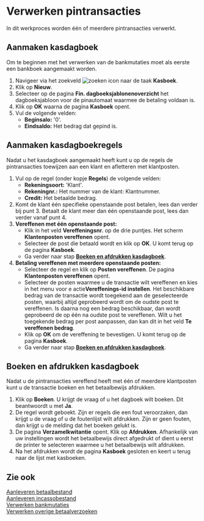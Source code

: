 # Verwerken pintransacties

In dit werkproces worden één of meerdere pintransacties verwerkt.

## Aanmaken kasdagboek

Om te beginnen met het verwerken van de bankmutaties moet als eerste een bankboek aangemaakt worden.

1. Navigeer via het zoekveld ![zoeken icon](/assets/images/zoeken.png "zoeken icon") naar de taak **Kasboek**.
2. Klik op **Nieuw**.
3. Selecteer op de pagina **Fin. dagboeksjablonenoverzicht** het dagboeksjabloon voor de pinautomaat waarmee de betaling voldaan is.
4. Klik op **OK** waarna de pagina **Kasboek** opent.
5. Vul de volgende velden:
	* **Beginsalo:** '0'.
	* **Eindsaldo:** Het bedrag dat gepind is.

## Aanmaken kasdagboekregels

Nadat u het kasdagboek aangemaakt heeft kunt u op de regels de pintransacties toewijzen aan een klant en afletteren met klantposten.

1. Vul op de regel (onder kopje **Regels**) de volgende velden:
	* **Rekeningsoort:** 'Klant'.
	* **Rekeningnr.:** Het nummer van de klant: Klantnummer.
	* **Credit:** Het betaalde bedrag.
2. Komt de klant één specifieke openstaande post betalen, lees dan verder bij punt 3. Betaalt de klant meer dan één openstaande post, lees dan verder vanaf punt 4.
3. **Vereffenen met één openstaande post:**
	* Klik in het veld **Vereffeningsnr.** op de drie puntjes. Het scherm **Klantenposten vereffenen** opent.
	* Selecteer de post die betaald wordt en klik op **OK**. U komt terug op de pagina **Kasboek**.
	* Ga verder naar stap [**Boeken en afdrukken kasdagboek**](#boeken-en-afdrukken-kasdagboek).
4. **Betaling vereffenen met meerdere openstaande posten:**
	* Selecteer de regel en klik op **Posten vereffenen**. De pagina **Klantenposten vereffenen** opent.
	* Selecteer de posten waarmee u de transactie wilt vereffenen en kies in het menu voor e actie**Vereffenings-id instellen**. Het beschikbare bedrag van de transactie wordt toegekend aan de geselecteerde posten, waarbij altijd geprobeerd wordt om de oudste post te vereffenen. Is daarna nog een bedrag beschikbaar, dan wordt geprobeerd de op één na oudste post te vereffenen. Wilt u het toegekende bedrag per post aanpassen, dan kan dit in het veld **Te vereffenen bedrag**.
	* Klik op **OK** om de vereffening te bevestigen. U komt terug op de pagina **Kasboek**.
	* Ga verder naar stap [**Boeken en afdrukken kasdagboek**](#boeken-en-afdrukken-kasdagboek).

## Boeken en afdrukken kasdagboek

Nadat u de pintransacties vereffend heeft met één of meerdere klantposten kunt u de transactie boeken en het betaalbewijs afdrukken.

1. Klik op **Boeken**. U krijgt de vraag of u het dagboek wilt boeken. Dit beantwoordt u met **Ja**.
2. De regel wordt geboekt. Zijn er regels die een fout veroorzaken, dan krijgt u de vraag of u de foutenlijst wilt afdrukken. Zijn er geen fouten, dan krijgt u de melding dat het boeken gelukt is.
3. De pagina **Verzamelkwitantie** opent. Klik op **Afdrukken**. Afhankelijk van uw instellingen wordt het betaalbewijs direct afgedrukt of dient u eerst de printer te selecteren waarmee u het betaalbewijs wilt afdrukken.
4. Na het afdrukken wordt de pagina **Kasboek** gesloten en keert u terug naar de lijst met kasboeken.

## Zie ook

[Aanleveren betaalbestand](aanleveren-betaalbestand/)  
[Aanleveren incassobestand](aanleveren-incassobestand/)  
[Verwerken bankmutaties](verwerken-bankmutaties/)  
[Verwerken overige betaalverzoeken](verwerken-overige-betaalverzoeken/)
